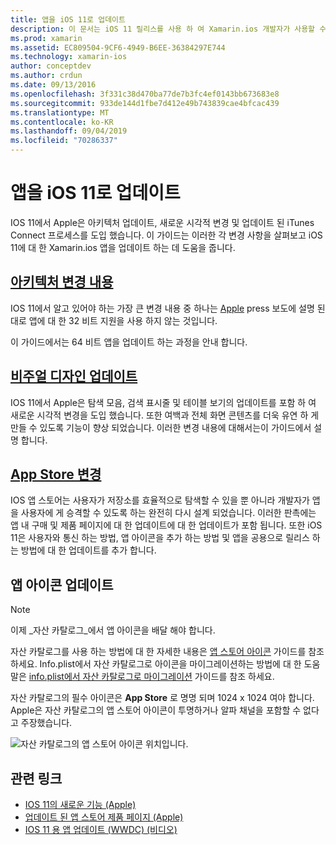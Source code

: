 ```yaml
---
title: 앱을 iOS 11로 업데이트
description: 이 문서는 iOS 11 릴리스를 사용 하 여 Xamarin.ios 개발자가 사용할 수 있는 새로운 기능을 설명 하는 다양 한 가이드에 연결 됩니다. 예를 들어 시각적 디자인 업데이트, 앱 스토어 변경 및 앱 아이콘 업데이트가 있습니다.
ms.prod: xamarin
ms.assetid: EC809504-9CF6-4949-B6EE-36384297E744
ms.technology: xamarin-ios
author: conceptdev
ms.author: crdun
ms.date: 09/13/2016
ms.openlocfilehash: 3f331c38d470ba77de7b3fc4ef0143bb673683e8
ms.sourcegitcommit: 933de144d1fbe7d412e49b743839cae4bfcac439
ms.translationtype: MT
ms.contentlocale: ko-KR
ms.lasthandoff: 09/04/2019
ms.locfileid: "70286337"
---
```

# <a name="updating-your-app-to-ios-11"></a>앱을 iOS 11로 업데이트

IOS 11에서 Apple은 아키텍처 업데이트, 새로운 시각적 변경 및 업데이트 된 iTunes Connect 프로세스를 도입 했습니다. 이 가이드는 이러한 각 변경 사항을 살펴보고 iOS 11에 대 한 Xamarin.ios 앱을 업데이트 하는 데 도움을 줍니다.

## <a name="architecture-changesarchitecture-changesmd"></a>[아키텍처 변경 내용](architecture-changes.md)

IOS 11에서 알고 있어야 하는 가장 큰 변경 내용 중 하나는 [Apple](https://developer.apple.com/news/?id=06282017b) press 보도에 설명 된 대로 앱에 대 한 32 비트 지원을 사용 하지 않는 것입니다.

이 가이드에서는 64 비트 앱을 업데이트 하는 과정을 안내 합니다.

## <a name="visual-design-updatesvisual-designmd"></a>[비주얼 디자인 업데이트](visual-design.md)

IOS 11에서 Apple은 탐색 모음, 검색 표시줄 및 테이블 보기의 업데이트를 포함 하 여 새로운 시각적 변경을 도입 했습니다. 또한 여백과 전체 화면 콘텐츠를 더욱 유연 하 게 만들 수 있도록 기능이 향상 되었습니다. 이러한 변경 내용에 대해서는이 가이드에서 설명 합니다.

## <a name="app-store-changesapp-store-changesmd"></a>[App Store 변경](app-store-changes.md)

IOS 앱 스토어는 사용자가 저장소를 효율적으로 탐색할 수 있을 뿐 아니라 개발자가 앱을 사용자에 게 승격할 수 있도록 하는 완전히 다시 설계 되었습니다. 이러한 판촉에는 앱 내 구매 및 제품 페이지에 대 한 업데이트에 대 한 업데이트가 포함 됩니다. 또한 iOS 11은 사용자와 통신 하는 방법, 앱 아이콘을 추가 하는 방법 및 앱을 공용으로 릴리스 하는 방법에 대 한 업데이트를 추가 합니다.

## <a name="app-icon-updates"></a>앱 아이콘 업데이트

> [!NOTE]
> 이제 _자산 카탈로그_에서 앱 아이콘을 배달 해야 합니다. 

자산 카탈로그를 사용 하는 방법에 대 한 자세한 내용은 [앱 스토어 아이콘](~/ios/app-fundamentals/images-icons/app-store-icon.md) 가이드를 참조 하세요. Info.plist에서 자산 카탈로그로 아이콘을 마이그레이션하는 방법에 대 한 도움말은 [info.plist에서 자산 카탈로그로 마이그레이션](~/ios/app-fundamentals/images-icons/app-icons.md) 가이드를 참조 하세요.

자산 카탈로그의 필수 아이콘은 **App Store** 로 명명 되며 1024 x 1024 여야 합니다. Apple은 자산 카탈로그의 앱 스토어 아이콘이 투명하거나 알파 채널을 포함할 수 없다고 주장했습니다.

![자산 카탈로그의 앱 스토어 아이콘 위치입니다.](images/image1.png)

## <a name="related-links"></a>관련 링크

- [IOS 11의 새로운 기능 (Apple)](https://developer.apple.com/ios/)
- [업데이트 된 앱 스토어 제품 페이지 (Apple)](https://developer.apple.com/app-store/product-page/)
- [IOS 11 용 앱 업데이트 (WWDC) (비디오)](https://developer.apple.com/videos/play/wwdc2017/204/)
